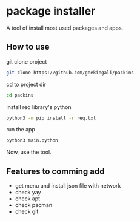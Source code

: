 
# package installer

A tool of install most used packages and apps.


## How to use

git clone project
```bash
git clone https://github.com/geekingali/packins
```
cd to project dir
```bash
cd packins
```
install req library's python
```bash
python3 -m pip install -r req.txt
```
run the app
```bash
python3 main.python
```
Now, use the tool.


## Features to comming add

- get menu  and install json file with network
- check yay
- check apt
- check pacman
- check git


